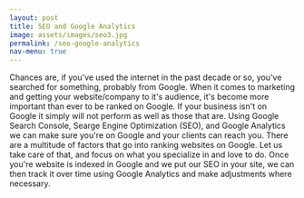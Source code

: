 ```yaml
---
layout: post
title: SEO and Google Analytics
image: assets/images/seo3.jpg
permalink: /seo-google-analytics
nav-menu: true
---
```


Chances are, if you've used the internet in the past decade or so, you've searched for something, probably from Google. When it comes to marketing and getting your website/company to it's 
audience, it's become more important than ever to be ranked on Google. If your business isn't on Google it simply will not perform as well as those that are. Using Google Search Console, Searge Engine Optimization (SEO),
and Google Analytics we can make sure you're on Google and your clients can reach you. There are a multitude of factors that go into ranking websites on Google. Let us take care of that, and focus on what you
specialize in and love to do. Once you're website is indexed in Google and we put our SEO in your site, we can then track it over time using Google Analytics and make adjustments where necessary.
